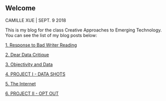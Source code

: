 ## Welcome
CAMILLE XUE | SEPT. 9 2018

This is my blog for the class Creative Approaches to Emerging Technology. You can see the list of my blog posts below:

[1. Response to Bad Writer Reading](./2018-09-09-bad-writer.html)

[2. Dear Data Critique](./2018-09-17-dear-data.html)

[3. Objectivity and Data](./2018-09-25-objectivity-and-data.html)

[4. PROJECT I - DATA SHOTS](./2018-10-01-project-1.html)

[5. The Internet](./2018-10-16-the-internet.html)

[6. PROJECT II - OPT OUT](./2018-10-31-opt-out.html)

